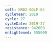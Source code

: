 ```yaml
---
cell: NR02-GOLF-04
cycleYear: 2019
cycle: 27
cycleDate: 2019-27
resistance: 942000
enlightened: 555000
---
```

